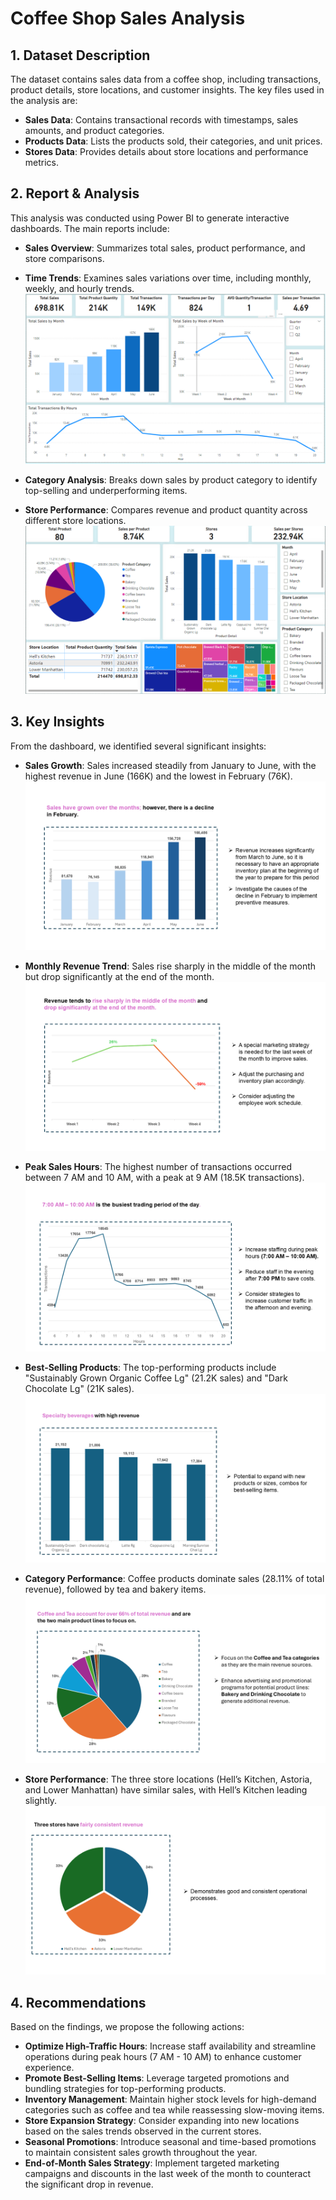 # Coffee Shop Sales Analysis

## 1. Dataset Description
The dataset contains sales data from a coffee shop, including transactions, product details, store locations, and customer insights. The key files used in the analysis are:

- **Sales Data**: Contains transactional records with timestamps, sales amounts, and product categories.
- **Products Data**: Lists the products sold, their categories, and unit prices.
- **Stores Data**: Provides details about store locations and performance metrics.

## 2. Report & Analysis
This analysis was conducted using Power BI to generate interactive dashboards. The main reports include:

- **Sales Overview**: Summarizes total sales, product performance, and store comparisons.
- **Time Trends**: Examines sales variations over time, including monthly, weekly, and hourly trends.
![image](Images\Report1.PNG)

- **Category Analysis**: Breaks down sales by product category to identify top-selling and underperforming items.
- **Store Performance**: Compares revenue and product quantity across different store locations.
![image](Images\Report2.png)

## 3. Key Insights
From the dashboard, we identified several significant insights:

- **Sales Growth**: Sales increased steadily from January to June, with the highest revenue in June (166K) and the lowest in February (76K).
![image](Images\Slide2.png)

- **Monthly Revenue Trend**: Sales rise sharply in the middle of the month but drop significantly at the end of the month.
![image](Images\Slide3.png)

- **Peak Sales Hours**: The highest number of transactions occurred between 7 AM and 10 AM, with a peak at 9 AM (18.5K transactions).
![image](Images\Slide4.png)

- **Best-Selling Products**: The top-performing products include "Sustainably Grown Organic Coffee Lg" (21.2K sales) and "Dark Chocolate Lg" (21K sales).
![image](Images\Slide6.png)

- **Category Performance**: Coffee products dominate sales (28.11% of total revenue), followed by tea and bakery items.
![image](Images\Slide5.png)

- **Store Performance**: The three store locations (Hell’s Kitchen, Astoria, and Lower Manhattan) have similar sales, with Hell’s Kitchen leading slightly.
![image](Images\Slide7.png)


## 4. Recommendations
Based on the findings, we propose the following actions:

- **Optimize High-Traffic Hours**: Increase staff availability and streamline operations during peak hours (7 AM - 10 AM) to enhance customer experience.
- **Promote Best-Selling Items**: Leverage targeted promotions and bundling strategies for top-performing products.
- **Inventory Management**: Maintain higher stock levels for high-demand categories such as coffee and tea while reassessing slow-moving items.
- **Store Expansion Strategy**: Consider expanding into new locations based on the sales trends observed in the current stores.
- **Seasonal Promotions**: Introduce seasonal and time-based promotions to maintain consistent sales growth throughout the year.
- **End-of-Month Sales Strategy**: Implement targeted marketing campaigns and discounts in the last week of the month to counteract the significant drop in revenue.



